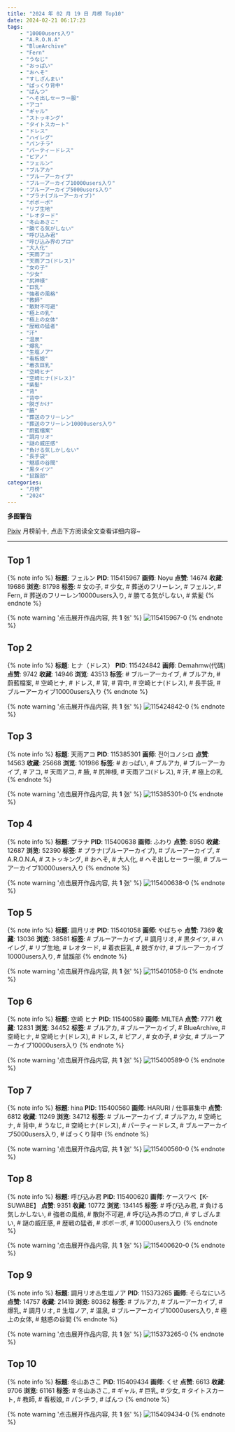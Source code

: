 ```yaml
---
title: "2024 年 02 月 19 日 月榜 Top10"
date: 2024-02-21 06:17:23
tags:
    - "10000users入り"
    - "A.R.O.N.A"
    - "BlueArchive"
    - "Fern"
    - "うなじ"
    - "おっぱい"
    - "おへそ"
    - "すしざんまい"
    - "ぱっくり背中"
    - "ぱんつ"
    - "へそ出しセーラー服"
    - "アコ"
    - "ギャル"
    - "ストッキング"
    - "タイトスカート"
    - "ドレス"
    - "ハイレグ"
    - "パンチラ"
    - "パーティードレス"
    - "ピアノ"
    - "フェルン"
    - "ブルアカ"
    - "ブルーアーカイブ"
    - "ブルーアーカイブ10000users入り"
    - "ブルーアーカイブ5000users入り"
    - "プラナ(ブルーアーカイブ)"
    - "ポポーポ"
    - "リブ生地"
    - "レオタード"
    - "冬山あさこ"
    - "勝てる気がしない"
    - "呼び込み君"
    - "呼び込み界のプロ"
    - "大人化"
    - "天雨アコ"
    - "天雨アコ(ドレス)"
    - "女の子"
    - "少女"
    - "尻神様"
    - "巨乳"
    - "強者の風格"
    - "教師"
    - "散財不可避"
    - "極上の乳"
    - "極上の女体"
    - "歴戦の猛者"
    - "汗"
    - "温泉"
    - "爆乳"
    - "生塩ノア"
    - "看板娘"
    - "着衣巨乳"
    - "空崎ヒナ"
    - "空崎ヒナ(ドレス)"
    - "紫髪"
    - "背"
    - "背中"
    - "脱ぎかけ"
    - "腋"
    - "葬送のフリーレン"
    - "葬送のフリーレン10000users入り"
    - "蔚藍檔案"
    - "調月リオ"
    - "謎の威圧感"
    - "負ける気しかしない"
    - "長手袋"
    - "魅惑の谷間"
    - "黒タイツ"
    - "鼠蹊部"
categories:
    - "月榜"
    - "2024"
---
```


<i class="fa fa-triangle-exclamation"></i>**多图警告**<i class="fa fa-triangle-exclamation"></i>

[Pixiv](https://www.pixiv.net/) 月榜前十, 点击下方阅读全文查看详细内容~

<!-- more -->

---

## Top 1

{% note info %}
**标题**: フェルン
**PID**: 115415967 **画师**: Noyu
**点赞**: 14674 **收藏**: 19686 **浏览**: 81798
**标签**: # 女の子, # 少女, # 葬送のフリーレン, # フェルン, # Fern, # 葬送のフリーレン10000users入り, # 勝てる気がしない, # 紫髪
{% endnote %}

{% note warning '点击展开作品内容, 共 **1** 张' %}
![115415967-0](https://i.pixiv.re/img-original/img/2024/01/23/17/28/59/115415967_p0.jpg)
{% endnote %}

## Top 2

{% note info %}
**标题**: ヒナ（ドレス）
**PID**: 115424842 **画师**: Demahmw(代碼)
**点赞**: 9742 **收藏**: 14946 **浏览**: 43513
**标签**: # ブルーアーカイブ, # ブルアカ, # 蔚藍檔案, # 空崎ヒナ, # ドレス, # 背, # 背中, # 空崎ヒナ(ドレス), # 長手袋, # ブルーアーカイブ10000users入り
{% endnote %}

{% note warning '点击展开作品内容, 共 **1** 张' %}
![115424842-0](https://i.pixiv.re/img-original/img/2024/01/23/22/53/18/115424842_p0.jpg)
{% endnote %}

## Top 3

{% note info %}
**标题**: 天雨アコ
**PID**: 115385301 **画师**: 전어コノシロ
**点赞**: 14563 **收藏**: 25668 **浏览**: 101986
**标签**: # おっぱい, # ブルアカ, # ブルーアーカイブ, # アコ, # 天雨アコ, # 腋, # 尻神様, # 天雨アコ(ドレス), # 汗, # 極上の乳
{% endnote %}

{% note warning '点击展开作品内容, 共 **1** 张' %}
![115385301-0](https://i.pixiv.re/img-original/img/2024/01/22/13/18/26/115385301_p0.png)
{% endnote %}

## Top 4

{% note info %}
**标题**: プラナ
**PID**: 115400638 **画师**: ふわり
**点赞**: 8950 **收藏**: 12687 **浏览**: 52390
**标签**: # プラナ(ブルーアーカイブ), # ブルーアーカイブ, # A.R.O.N.A, # ストッキング, # おへそ, # 大人化, # へそ出しセーラー服, # ブルーアーカイブ10000users入り
{% endnote %}

{% note warning '点击展开作品内容, 共 **1** 张' %}
![115400638-0](https://i.pixiv.re/img-original/img/2024/01/23/00/00/59/115400638_p0.jpg)
{% endnote %}

## Top 5

{% note info %}
**标题**: 調月リオ
**PID**: 115401058 **画师**: やばちゃ
**点赞**: 7369 **收藏**: 13036 **浏览**: 38581
**标签**: # ブルーアーカイブ, # 調月リオ, # 黒タイツ, # ハイレグ, # リブ生地, # レオタード, # 着衣巨乳, # 脱ぎかけ, # ブルーアーカイブ10000users入り, # 鼠蹊部
{% endnote %}

{% note warning '点击展开作品内容, 共 **1** 张' %}
![115401058-0](https://i.pixiv.re/img-original/img/2024/01/23/00/08/35/115401058_p0.png)
{% endnote %}

## Top 6

{% note info %}
**标题**: 空崎 ヒナ
**PID**: 115400589 **画师**: MILTEA
**点赞**: 7771 **收藏**: 12831 **浏览**: 34452
**标签**: # ブルアカ, # ブルーアーカイブ, # BlueArchive, # 空崎ヒナ, # 空崎ヒナ(ドレス), # ドレス, # ピアノ, # 女の子, # 少女, # ブルーアーカイブ10000users入り
{% endnote %}

{% note warning '点击展开作品内容, 共 **1** 张' %}
![115400589-0](https://i.pixiv.re/img-original/img/2024/01/23/00/00/42/115400589_p0.png)
{% endnote %}

## Top 7

{% note info %}
**标题**: hina
**PID**: 115400560 **画师**: HARURI / 仕事募集中
**点赞**: 6812 **收藏**: 11249 **浏览**: 34712
**标签**: # ブルーアーカイブ, # ブルアカ, # 空崎ヒナ, # 背中, # うなじ, # 空崎ヒナ(ドレス), # パーティードレス, # ブルーアーカイブ5000users入り, # ぱっくり背中
{% endnote %}

{% note warning '点击展开作品内容, 共 **1** 张' %}
![115400560-0](https://i.pixiv.re/img-original/img/2024/01/23/00/00/32/115400560_p0.jpg)
{% endnote %}

## Top 8

{% note info %}
**标题**: 呼び込み君
**PID**: 115400620 **画师**: ケースワベ【K-SUWABE】
**点赞**: 9351 **收藏**: 10772 **浏览**: 134145
**标签**: # 呼び込み君, # 負ける気しかしない, # 強者の風格, # 散財不可避, # 呼び込み界のプロ, # すしざんまい, # 謎の威圧感, # 歴戦の猛者, # ポポーポ, # 10000users入り
{% endnote %}

{% note warning '点击展开作品内容, 共 **1** 张' %}
![115400620-0](https://i.pixiv.re/img-original/img/2024/01/23/00/00/51/115400620_p0.jpg)
{% endnote %}

## Top 9

{% note info %}
**标题**: 調月リオ♨生塩ノア
**PID**: 115373265 **画师**: そらなにいろ
**点赞**: 14757 **收藏**: 21419 **浏览**: 80362
**标签**: # ブルアカ, # ブルーアーカイブ, # 爆乳, # 調月リオ, # 生塩ノア, # 温泉, # ブルーアーカイブ10000users入り, # 極上の女体, # 魅惑の谷間
{% endnote %}

{% note warning '点击展开作品内容, 共 **1** 张' %}
![115373265-0](https://i.pixiv.re/img-original/img/2024/01/22/00/04/46/115373265_p0.png)
{% endnote %}

## Top 10

{% note info %}
**标题**: 冬山あさこ
**PID**: 115409434 **画师**: くせ
**点赞**: 6613 **收藏**: 9706 **浏览**: 61161
**标签**: # 冬山あさこ, # ギャル, # 巨乳, # 少女, # タイトスカート, # 教師, # 看板娘, # パンチラ, # ぱんつ
{% endnote %}

{% note warning '点击展开作品内容, 共 **1** 张' %}
![115409434-0](https://i.pixiv.re/img-original/img/2024/01/23/10/00/02/115409434_p0.png)
{% endnote %}
